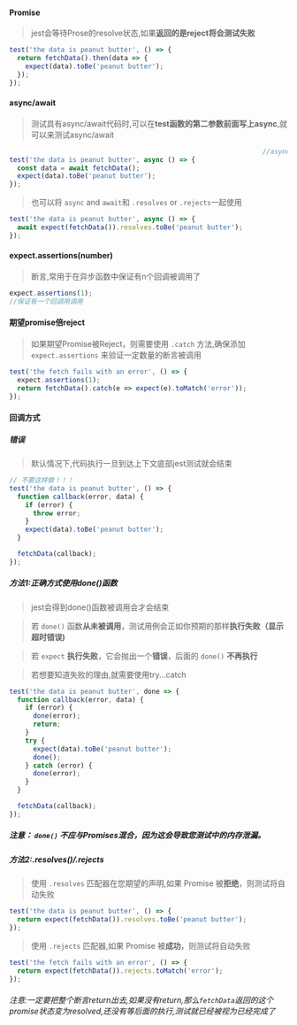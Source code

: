 #### Promise

> jest会等待Prose的resolve状态,如果**返回的是reject将会测试失败**

```js
test('the data is peanut butter', () => {
  return fetchData().then(data => {
    expect(data).toBe('peanut butter');
  });
});
```

#### async/await

> 测试具有async/await代码时,可以在**test函数的第二参数前面写上async**,就可以来测试async/await

```js
																//async
test('the data is peanut butter', async () => {
  const data = await fetchData();
  expect(data).toBe('peanut butter');
});
```

> 也可以将 `async` and `await`和 `.resolves` or `.rejects`一起使用

```js
test('the data is peanut butter', async () => {
  await expect(fetchData()).resolves.toBe('peanut butter');
});
```

#### expect.assertions(number)

> 断言,常用于在异步函数中保证有n个回调被调用了

```js
expect.assertions(1);
//保证有一个回调用调用
```

#### 期望promise倍reject

> 如果期望Promise被Reject，则需要使用 `.catch` 方法,确保添加 `expect.assertions` 来验证一定数量的断言被调用

```js
test('the fetch fails with an error', () => {
  expect.assertions(1);
  return fetchData().catch(e => expect(e).toMatch('error'));
});
```

#### 回调方式

##### 错误

> 默认情况下,代码执行一旦到达上下文底部jest测试就会结束

```js
// 不要这样做！！！
test('the data is peanut butter', () => {
  function callback(error, data) {
    if (error) {
      throw error;
    }
    expect(data).toBe('peanut butter');
  }

  fetchData(callback);
});
```

##### 方法1:正确方式使用done()函数

> jest会得到done()函数被调用会才会结束

> 若 `done()` 函数**从未被调用**，测试用例会正如你预期的那样**执行失败（显示超时错误)**

> 若 `expect` **执行失败**，它会抛出一个**错误**，后面的 `done()` **不再执行**

> 若想要知道失败的理由,就需要使用try...catch

```js
test('the data is peanut butter', done => {
  function callback(error, data) {
    if (error) {
      done(error);
      return;
    }
    try {
      expect(data).toBe('peanut butter');
      done();
    } catch (error) {
      done(error);
    }
  }

  fetchData(callback);
});
```

##### 注意： `done()` 不应与Promises混合，因为这会导致您测试中的内存泄漏。

##### 方法2:.resolves()/.rejects

> 使用 `.resolves` 匹配器在您期望的声明,如果 Promise 被**拒绝**，则测试将自动失败

```js
test('the data is peanut butter', () => {
  return expect(fetchData()).resolves.toBe('peanut butter');
});
```

> 使用 `.rejects` 匹配器,如果 Promise 被**成功**，则测试将自动失败

```js
test('the fetch fails with an error', () => {
  return expect(fetchData()).rejects.toMatch('error');
});
```

###### 注意:一定要把整个断言return出去,如果没有return,那么`fetchData`返回的这个promise状态变为resolved,还没有等后面的执行,测试就已经被视为已经完成了